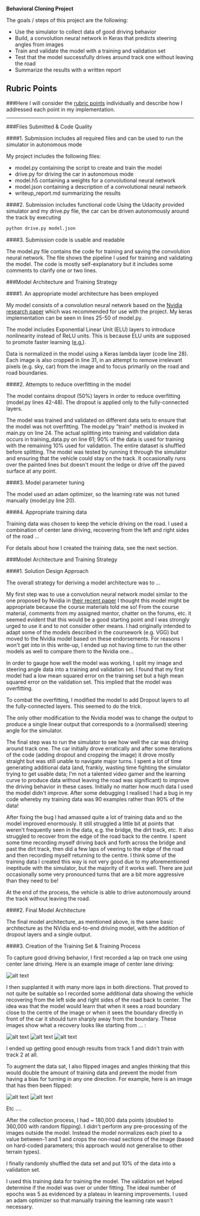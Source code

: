 **Behavioral Cloning Project**

The goals / steps of this project are the following:
* Use the simulator to collect data of good driving behavior
* Build, a convolution neural network in Keras that predicts steering angles from images
* Train and validate the model with a training and validation set
* Test that the model successfully drives around track one without leaving the road
* Summarize the results with a written report


[//]: # (Image References)

[image1]: ./examples/placeholder.png "Model Visualization"
[image2]: ./examples/placeholder.png "Grayscaling"
[image3]: ./examples/placeholder_small.png "Recovery Image"
[image4]: ./examples/placeholder_small.png "Recovery Image"
[image5]: ./examples/placeholder_small.png "Recovery Image"
[image6]: ./examples/placeholder_small.png "Normal Image"
[image7]: ./examples/placeholder_small.png "Flipped Image"

## Rubric Points
###Here I will consider the [rubric points](https://review.udacity.com/#!/rubrics/432/view) individually and describe how I addressed each point in my implementation.

---
###Files Submitted & Code Quality

####1. Submission includes all required files and can be used to run the simulator in autonomous mode

My project includes the following files:
* model.py containing the script to create and train the model
* drive.py for driving the car in autonomous mode
* model.h5 containing a weights for a convolutional neural network
* model.json containing a description of a convolutional neural network
* writeup_report.md summarizing the results

####2. Submission includes functional code
Using the Udacity provided simulator and my drive.py file, the car can be driven autonomously around the track by executing
```sh
python drive.py model.json
```

####3. Submission code is usable and readable

The model.py file contains the code for training and saving the convolution neural network. The file shows the pipeline I used for training and validating the model. The code is mostly self-explanatory but it includes some comments to clarify one or two lines.

###Model Architecture and Training Strategy

####1. An appropriate model architecture has been employed

My model consists of a convolution neural network based on the [Nvidia research paper](https://images.nvidia.com/content/tegra/automotive/images/2016/solutions/pdf/end-to-end-dl-using-px.pdf) which was recommended for use with the project. My keras implementation can be seen in lines 25-50 of model.py.

The model includes Exponential Linear Unit (ELU) layers to introduce nonlinearity instead of ReLU units. This is because ELU units are supposed to promote faster learning ([e.g.](http://www.picalike.com/blog/2015/11/28/relu-was-yesterday-tomorrow-comes-elu/)).

Data is normalized in the model using a Keras lambda layer (code line 28). Each image is also cropped in line 31, in an attempt to remove irrelevant pixels (e.g. sky, car) from the image and to focus primarily on the road and road boundaries.

####2. Attempts to reduce overfitting in the model

The model contains dropout (50%) layers in order to reduce overfitting (model.py lines 42-48). The dropout is applied only to the fully-connected layers.

The model was trained and validated on different data sets to ensure that the model was not overfitting. The model.py "train" method is invoked in main.py on line 24. The actual splitting into training and validation data occurs in training_data.py on line 61; 90% of the data is used for training with the remaining 10% used for validation. The entire dataset is shuffled before splitting. The model was tested by running it through the simulator and ensuring that the vehicle could stay on the track. It occasionally runs over the painted lines but doesn't mount the ledge or drive off the paved surface at any point.

####3. Model parameter tuning

The model used an adam optimizer, so the learning rate was not tuned manually (model.py line 20).

####4. Appropriate training data

Training data was chosen to keep the vehicle driving on the road. I used a combination of center lane driving, recovering from the left and right sides of the road ...

For details about how I created the training data, see the next section.

###Model Architecture and Training Strategy

####1. Solution Design Approach

The overall strategy for deriving a model architecture was to ...

My first step was to use a convolution neural network model similar to the one proposed by Nvidia in [their recent paper](https://images.nvidia.com/content/tegra/automotive/images/2016/solutions/pdf/end-to-end-dl-using-px.pdf) I thought this model might be appropriate because the course materials told me so! From the course material, comments from my assigned mentor, chatter on the forums, etc. it seemed evident that this would be a good starting point and I was strongly urged to use it and to not consider other means. I had originally intended to adapt some of the models described in the coursework (e.g. VGG) but moved to the Nvidia model based on these endorsements. For reasons I won't get into in this write-up, I ended up not having time to run the other models as well to compare them to the Nvidia one...

In order to gauge how well the model was working, I split my image and steering angle data into a training and validation set. I found that my first model had a low mean squared error on the training set but a high mean squared error on the validation set. This implied that the model was overfitting.

To combat the overfitting, I modified the model to add Dropout layers to all the fully-connected layers. This seemed to do the trick.

The only other modification to the Nvidia model was to change the output to produce a single linear output that corresponds to a (normalised) steering angle for the simulator.

The final step was to run the simulator to see how well the car was driving around track one. The car initially drove erratically and after some iterations of the code (adding dropout and cropping the image) it drove mostly straight but was still unable to navigate major turns. I spent a lot of time generating additional data (and, frankly, wasting time fighting the simulator trying to get usable data; I'm not a talented video gamer and the learning curve to produce data without leaving the road was significant) to improve the driving behavior in these cases. Initially no matter how much data I used the model didn't improve. After some debugging I realised I had a bug in my code whereby my training data was 90 examples rather than 90% of the data! 

After fixing the bug I had amassed quite a lot of training data and so the model improved enormously. It still struggled a little bit at points that weren't frequently seen in the data, e.g. the bridge, the dirt track, etc. It also struggled to recover from the edge of the road back to the centre. I spent some time recording myself driving back and forth across the bridge and past the dirt track, then did a few laps of veering to the edge of the road and then recording myself returning to the centre. I think some of the training data I created this way is not very good due to my aforementioned ineptitude with the simulator, but the majority of it works well. There are just occasionally some very pronounced turns that are a bit more aggressive than they need to be!

At the end of the process, the vehicle is able to drive autonomously around the track without leaving the road.

####2. Final Model Architecture

The final model architecture, as mentioned above, is the same basic architecture as the NVidia end-to-end driving model, with the addition of dropout layers and a single output.

####3. Creation of the Training Set & Training Process

To capture good driving behavior, I first recorded a lap on track one using center lane driving. Here is an example image of center lane driving:

![alt text][image2]

I then supplanted it with many more laps in both directions. That proved to not quite be suitable so I recorded some additional data showing the vehicle recovering from the left side and right sides of the road back to center. The idea was that the model would learn that when it sees a road boundary close to the centre of the image or when it sees the boundary directly in front of the car it should turn sharply away from the boundary. These images show what a recovery looks like starting from ... :

![alt text][image3]
![alt text][image4]
![alt text][image5]

I ended up getting good enough results from track 1 and didn't train with track 2 at all.

To augment the data sat, I also flipped images and angles thinking that this would double the amount of training data and prevent the model from having a bias for turning in any one direction. For example, here is an image that has then been flipped:

![alt text][image6]
![alt text][image7]

Etc ....

After the collection process, I had ~ 180,000 data points (doubled to 360,000 with random flipping). I didn't perform any pre-processing of the images outside the model. Instead the model normalizes each pixel to a value between-1 and 1 and crops the non-road sections of the image (based on hard-coded parameters; this approach would not generalise to other terrain types).

I finally randomly shuffled the data set and put 10% of the data into a validation set.

I used this training data for training the model. The validation set helped determine if the model was over or under fitting. The ideal number of epochs was 5 as evidenced by a plateau in learning improvements. I used an adam optimizer so that manually training the learning rate wasn't necessary.
